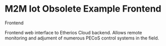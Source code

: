 # M2M Iot Obsolete Example Frontend
Frontend

Frontend web interface to Etherios Cloud backend. Allows remote monitoring and adjument of numerous PECoS control systems in the field.
